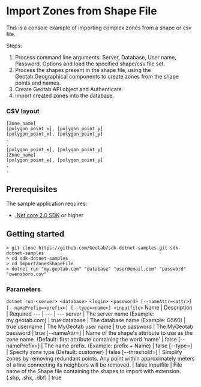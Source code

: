 
# Import Zones from Shape File

This is a console example of importing complex zones from a shape or csv file.

Steps:
1. Process command line arguments: Server, Database, User name, Password, Options and load the specified shape/csv file set.
2. Process the shapes present in the shape file, using the Geotab.Geographical components to create zones from the shape points and names.
3. Create Geotab API object and Authenticate.
4. Import created zones into the database.

### CSV layout
```csv
[Zone_name]
[polygon_point_x], [polygon_point_y]
[polygon_point_x], [polygon_point_y]
.
.
[polygon_point_x], [polygon_point_y]
[Zone_name]
[polygon_point_x], [polygon_point_y]
.
.
```

## Prerequisites
The sample application requires:

- [.Net core 2.0 SDK](https://dot.net/core) or higher

## Getting started

```
> git clone https://github.com/Geotab/sdk-dotnet-samples.git sdk-dotnet-samples
> cd sdk-dotnet-samples
> cd ImportZonesShapeFile
> dotnet run "my.geotab.com" "database" "user@email.com" "password" "owensboro.csv"
```

### Parameters
`dotnet run <server> <database> <login> <password> [--nameAttr=<attr>] [--namePrefix=<prefix>] [--type=<name>] <inputfile>`
Name | Description | Required
--- | --- | ---
server | The server name (Example: my.geotab.com) | true
database | The database name (Example: G560) | true
username | The MyGeotab user name | true
password | The MyGeotab password | true
[--nameAttr=<attr>]  | Name of the shape's attribute to use as the zone name. (Default: first attribute containing the word 'name' | false
[--namePrefix=<prefix>] | The name prefix. (Example: prefix + Name) | false
[--type=<name>]  | Specify zone type (Default: customer) | false
[--threshold=<number>]  | Simplify zones by removing redundant points. Any point within approximately <threshold> meters of a line connecting its neighbors will be removed. | false
inputfile | File name of the Shape file containing the shapes to import with extension. (.shp, .shx, .dbf) | true
